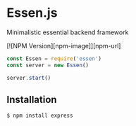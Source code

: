 # Essen.js
Minimalistic essential backend framework

[![NPM Version][npm-image]][npm-url]

```javascript
const Essen = require('essen')
const server = new Essen()

server.start()
```

## Installation

```bash
$ npm install express
```
